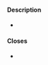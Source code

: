 <!--
By submitting this pull request, you agree to:
- follow the [PSF's Code of Conduct](https://www.python.org/psf/conduct/)
-->
#### Description

-

<!--
If applicable, please add in issue numbers this pull request will close, if applicable
Examples: Fixes #4321 or Closes #1234

Ensure you are using a supported keyword to properly link an issue:
https://docs.github.com/en/issues/tracking-your-work-with-issues/linking-a-pull-request-to-an-issue#linking-a-pull-request-to-an-issue-using-a-keyword
-->
#### Closes

- 

